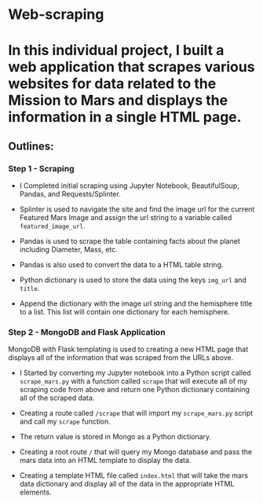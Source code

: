 # Web-scraping
# In this individual project, I built a web application that scrapes various websites for data related to the Mission to Mars and displays the information in a single HTML page. 
## Outlines:  
### Step 1 - Scraping

* I Completed initial scraping using Jupyter Notebook, BeautifulSoup, Pandas, and Requests/Splinter.

*  Splinter is used to navigate the site and find the image url for the current Featured Mars Image and assign the url string to a variable called `featured_image_url`.



* Pandas is used to scrape the table containing facts about the planet including Diameter, Mass, etc.

* Pandas is also used to convert the data to a HTML table string.

* Python dictionary is used to store the data using the keys `img_url` and `title`.

* Append the dictionary with the image url string and the hemisphere title to a list. This list will contain one dictionary for each hemisphere.


### Step 2 - MongoDB and Flask Application

MongoDB with Flask templating is used to creating a new HTML page that displays all of the information that was scraped from the URLs above.

* I Started by converting my Jupyter notebook into a Python script called `scrape_mars.py` with a function called `scrape` that will
execute all of my scraping code from above and return one Python dictionary containing all of the scraped data.

* Creating a route called `/scrape` that will import my `scrape_mars.py` script and call my `scrape` function.

* The return value is stored in Mongo as a Python dictionary.

* Creating a root route `/` that will query my Mongo database and pass the mars data into an HTML template to display the data.

* Creating a template HTML file called `index.html` that will take the mars data dictionary and display all of the data in the appropriate HTML elements.
